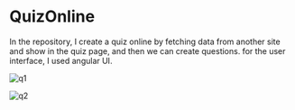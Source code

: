 # QuizOnline

In the repository, I create a quiz online by fetching data from another site and show in the quiz page, and then we can create questions.
for the user interface, I used angular UI.

![q1](https://user-images.githubusercontent.com/34911292/163067199-d1abac30-b13f-4c85-9abf-96b3622f3300.jpg)



![q2](https://user-images.githubusercontent.com/34911292/163067005-36d6606d-36c8-4618-8e72-4c42cc1a77fe.jpg)
